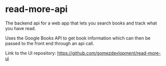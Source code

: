 # read-more-api
The backend api for a web app that lets you search books and track what you have read. 

Uses the Google Books API to get book information which can then be passed to the front end through an api call. 

Link to the UI repository: https://github.com/gomezdevlopment/read-more-ui

